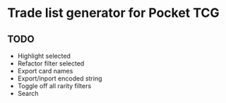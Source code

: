 # Trade list generator for Pocket TCG

## TODO

* Highlight selected
* Refactor filter selected
* Export card names
* Export/inport encoded string
* Toggle off all rarity filters
* Search
